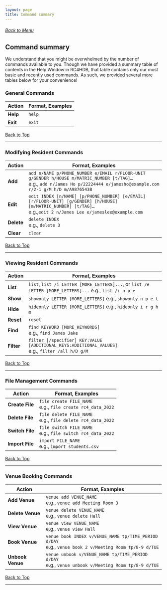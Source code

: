 ```yaml
---
layout: page
title: Command summary
---
```


###### [Back to Menu](../UserGuide.md)

## Command summary

We understand that you might be overwhelmed by the number of commands available to you. Though we have provided a summary
table of contents in the Help Window in RC4HDB, that table contains only our most basic and recently used commands. As such,
we provided several more tables below for your convenience!

### General Commands

Action | Format, Examples
--------|------------------
**Help** | `help`
**Exit** | `exit`

[Back to Top](#back-to-menuuserguidemd)

---

### Modifying Resident Commands

Action | Format, Examples
--------|------------------
**Add**    | `add n/NAME p/PHONE_NUMBER e/EMAIL r/FLOOR-UNIT g/GENDER h/HOUSE m/MATRIC_NUMBER [t/TAG]…​` <br> e.g., `add n/James Ho p/22224444 e/jamesho@example.com r/2-1 g/M h/D m/A9876543B`
**Edit**   | `edit INDEX [n/NAME] [p/PHONE_NUMBER] [e/EMAIL] [r/FLOOR-UNIT] [g/GENDER] [h/HOUSE] [m/MATRIC_NUMBER] [t/TAG]…​`<br> e.g.,`edit 2 n/James Lee e/jameslee@example.com`
**Delete** | `delete INDEX`<br> e.g., `delete 3`
**Clear**  | `clear`

[Back to Top](#back-to-menuuserguidemd)

---

### Viewing Resident Commands

Action | Format, Examples
--------|------------------
**List**   | `list`, `list /i LETTER [MORE_LETTERS]...`, or `list /e LETTER [MORE_LETTERS]...` e.g., `list /i n p e`
**Show**   | `showonly LETTER [MORE_LETTERS]` e.g., `showonly n p e t`
**Hide**   | `hideonly LETTER [MORE_LETTERS]` e.g., `hideonly i r g h m`
**Reset**  | `reset`
**Find**   | `find KEYWORD [MORE_KEYWORDS]`<br> e.g., `find James Jake`
**Filter** | `filter [/specifier] KEY:VALUE [ADDITIONAL_KEYS:ADDITIONAL_VALUES]` <br> e.g., `filter /all h/D g/M`

[Back to Top](#back-to-menuuserguidemd)

---

### File Management Commands

Action | Format, Examples
--------|------------------
**Create File** | `file create FILE_NAME` <br> e.g., `file create rc4_data_2022`
**Delete File** | `file delete FILE_NAME` <br> e.g., `file delete rc4_data_2022`
**Switch File** | `file switch FILE_NAME` <br> e.g., `file switch rc4_data_2022`
**Import File** | `import FILE_NAME` <br> e.g., `import students.csv`

[Back to Top](#back-to-menuuserguidemd)

---

### Venue Booking Commands

Action | Format, Examples
--------|------------------
**Add Venue**    | `venue add VENUE_NAME` <br> e.g., `venue add Meeting Room 3`
**Delete Venue** | `venue delete VENUE_NAME` <br> e.g., `venue delete Hall`
**View Venue**   | `venue view VENUE_NAME` <br> e.g., `venue view Hall`
**Book Venue**   | `venue book INDEX v/VENUE_NAME tp/TIME_PERIOD d/DAY` <br> e.g., `venue book 2 v/Meeting Room tp/8-9 d/TUE`
**Unbook Venue** | `venue unbook v/VENUE_NAME tp/TIME_PERIOD d/DAY` <br> e.g., `venue unbook v/Meeting Room tp/8-9 d/TUE`

[Back to Top](#back-to-menuuserguidemd)

---
